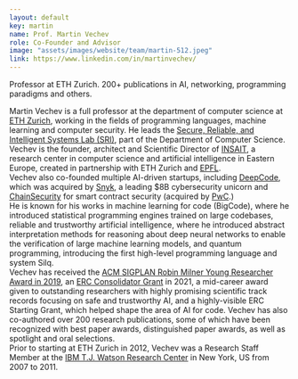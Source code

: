 ```yaml
---
layout: default
key: martin
name: Prof. Martin Vechev
role: Co-Founder and Advisor
image: "assets/images/website/team/martin-512.jpeg"
link: https://www.linkedin.com/in/martinvechev/
---
```

<p class="shotdis">Professor at ETH Zurich. 200+ publications in AI, networking, programming paradigms and others.</p>
<p>Martin Vechev  is a full professor at the department of computer science at <a target="_blank" href="https://ethz.ch/en.html">ETH Zurich</a>, working in the fields of programming languages, machine learning and computer security. He leads the <a target="_blank" href="https://www.sri.inf.ethz.ch/">Secure, Reliable, and Intelligent Systems Lab (SRI)</a>, part of the Department of Computer Science.<br>Vechev is the founder, architect and Scientific Director of <a target="_blank" href="https://insait.ai/">INSAIT</a>, a research center in computer science and artificial intelligence in Eastern Europe, created in partnership with ETH Zurich and <a target="_blank" href="https://www.epfl.ch/en/">EPFL</a>.<br>
Vechev also co-founded multiple AI-driven startups, including <a target="_blank" href="https://www.linkedin.com/company/deepcodeai/">DeepCode</a>, which was acquired by <a target="_blank" href="https://snyk.io/">Snyk</a>, a leading $8B cybersecurity unicorn and <a target="_blank" href="https://www.chainsecurity.com/">ChainSecurity</a> for smart contract security (acquired by <a target="_blank" href="https://www.pwc.ch/en.html">PwC</a>.)<br>He is known for his works in machine learning for code (BigCode), where he introduced statistical programming engines trained on large codebases, reliable and trustworthy artificial intelligence, where he introduced abstract interpretation methods for reasoning about deep neural networks to enable the verification of large machine learning models, and quantum programming, introducing the first high-level programming language and system Silq.<br>Vechev has received the  <a target="_blank" href="https://www.sigplan.org/Awards/Milner/">ACM SIGPLAN Robin Milner Young Researcher Award in 2019</a>, an <a target="_blank" href="https://therecursive.com/bulgarian-eth-zurich-professor-martin-vechev-receives-e2m-to-make-ai-secure-fair-and-resilient/">ERC Consolidator Grant</a> in 2021, a mid-career award given to outstanding researchers with highly promising scientific track records focusing on safe and trustworthy AI, and a highly-visible <a htarget="_blank" ref="https://erc.europa.eu/projects-statistics/science-stories/building-next-generation-ai-systems">ERC Starting Grant</a>, which helped shape the area of AI for code. Vechev has also co-authored over 200 research publications, some of which have been recognized with best paper awards, distinguished paper awards, as well as spotlight and oral selections.<br>Prior to starting at ETH Zurich in 2012, Vechev was a Research Staff Member at the <a target="_blank" href="https://research.ibm.com/">IBM T.J. Watson Research Center</a> in New York, US from 2007 to 2011.</p>